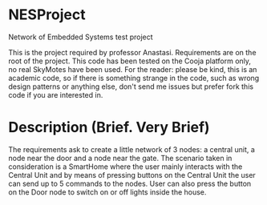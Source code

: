 # NESProject
Network of Embedded Systems test project

This is the project required by professor Anastasi. Requirements are on the root of the project.
This code has been tested on the Cooja platform only, no real SkyMotes have been used.
For the reader: please be kind, this is an academic code, so if there is something strange in the
code, such as wrong design patterns or anything else, don't send me issues but prefer fork this 
code if you are interested in.

# Description (Brief. Very Brief)
The requirements ask to create a little network of 3 nodes: a central unit, a node near the door
and a node near the gate. The scenario taken in consideration is a SmartHome where the user
mainly interacts with the Central Unit and by means of pressing buttons on the Central Unit the
user can send up to 5 commands to the nodes.
User can also press the button on the Door node to switch on or off lights inside the house.
